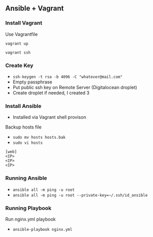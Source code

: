 Ansible + Vagrant
-----------------

### Install Vagrant
Use Vagrantfile 

```vagrant up```

```vagrant ssh```

### Create Key
* ```ssh-keygen -t rsa -b 4096 -C "whatever@mail.com"```
*  Empty passphrase
* Put public ssh key on Remote Server (Digitalocean droplet)
* Create droplet if needed, I created 3

### Install Ansible
* Installed via Vagrant shell provison 

Backup hosts file
* ```sudo mv hosts hosts.bak```
* ```sudo vi hosts```
```
[web]
<IP>
<IP>
<IP>
```
### Running Ansible
* ```ansible all -m ping -u root```
* ```ansible all -m ping -u root --private-key=~/.ssh/id_ansible```

### Running Playbook
Run nginx.yml playbook
* ```ansible-playbook nginx.yml```
